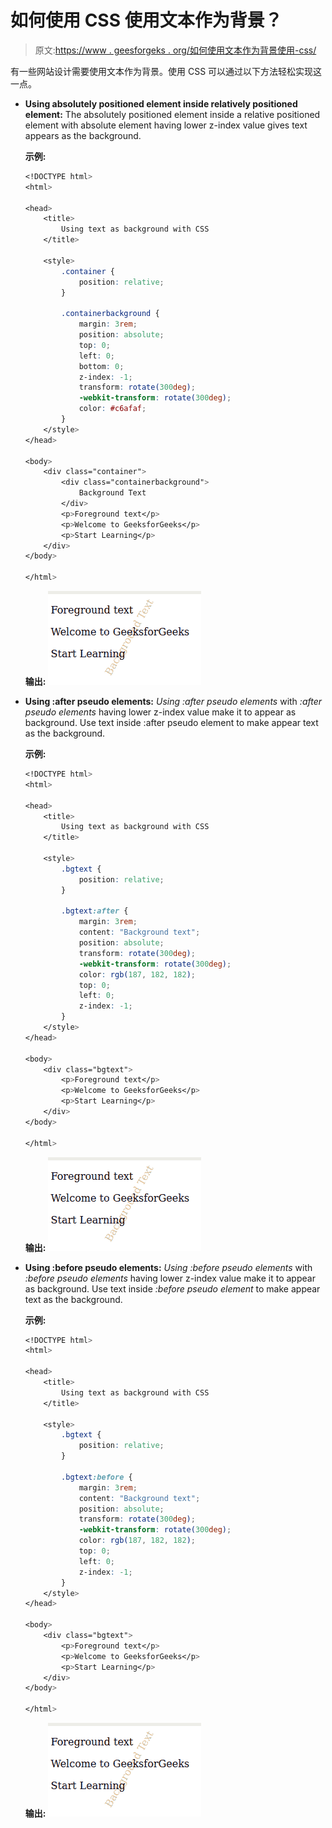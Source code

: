 # 如何使用 CSS 使用文本作为背景？

> 原文:[https://www . geesforgeks . org/如何使用文本作为背景使用-css/](https://www.geeksforgeeks.org/how-to-use-text-as-background-using-css/)

有一些网站设计需要使用文本作为背景。使用 CSS 可以通过以下方法轻松实现这一点。

*   **Using absolutely positioned element inside relatively positioned element:** The absolutely positioned element inside a relative positioned element with absolute element having lower z-index value gives text appears as the background.

    **示例:**

    ```css
    <!DOCTYPE html>
    <html>

    <head>
        <title>
            Using text as background with CSS
        </title>

        <style>
            .container {
                position: relative;
            }

            .containerbackground {
                margin: 3rem;
                position: absolute;
                top: 0;
                left: 0;
                bottom: 0;
                z-index: -1;
                transform: rotate(300deg);
                -webkit-transform: rotate(300deg);
                color: #c6afaf;
            }
        </style>
    </head>

    <body>
        <div class="container">
            <div class="containerbackground">
                Background Text
            </div>
            <p>Foreground text</p>
            <p>Welcome to GeeksforGeeks</p>
            <p>Start Learning</p>
        </div>
    </body>

    </html>
    ```

    **输出:**
    ![](img/98dec9c0fe4fd657ffd88e2c7a1ec745.png)

*   **Using :after pseudo elements:** *Using :after pseudo elements* with *:after pseudo elements* having lower z-index value make it to appear as background. Use text inside :after pseudo element to make appear text as the background.

    **示例:**

    ```css
    <!DOCTYPE html>
    <html>

    <head>
        <title>
            Using text as background with CSS
        </title>

        <style>
            .bgtext {
                position: relative;
            }

            .bgtext:after {
                margin: 3rem;
                content: "Background text";
                position: absolute;
                transform: rotate(300deg);
                -webkit-transform: rotate(300deg);
                color: rgb(187, 182, 182);
                top: 0;
                left: 0;
                z-index: -1;
            }
        </style>
    </head>

    <body>
        <div class="bgtext">
            <p>Foreground text</p>
            <p>Welcome to GeeksforGeeks</p>
            <p>Start Learning</p>
        </div>
    </body>

    </html>
    ```

    **输出:**
    ![](img/98dec9c0fe4fd657ffd88e2c7a1ec745.png)

*   **Using :before pseudo elements:** *Using :before pseudo elements* with *:before pseudo elements* having lower z-index value make it to appear as background. Use text inside *:before pseudo element* to make appear text as the background.

    **示例:**

    ```css
    <!DOCTYPE html>
    <html>

    <head>
        <title>
            Using text as background with CSS
        </title>

        <style>
            .bgtext {
                position: relative;
            }

            .bgtext:before {
                margin: 3rem;
                content: "Background text";
                position: absolute;
                transform: rotate(300deg);
                -webkit-transform: rotate(300deg);
                color: rgb(187, 182, 182);
                top: 0;
                left: 0;
                z-index: -1;
            }
        </style>
    </head>

    <body>
        <div class="bgtext">
            <p>Foreground text</p>
            <p>Welcome to GeeksforGeeks</p>
            <p>Start Learning</p>
        </div>
    </body>

    </html>       
    ```

    **输出:**
    ![](img/98dec9c0fe4fd657ffd88e2c7a1ec745.png)